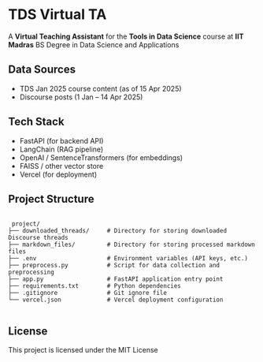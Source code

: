 # TDS Virtual TA 

A **Virtual Teaching Assistant** for the **Tools in Data Science** course at **IIT Madras** BS Degree in Data Science and Applications


## Data Sources

- TDS Jan 2025 course content (as of 15 Apr 2025)
- Discourse posts (1 Jan – 14 Apr 2025)

## Tech Stack

- FastAPI (for backend API)
- LangChain (RAG pipeline)
- OpenAI / SentenceTransformers (for embeddings)
- FAISS / other vector store
- Vercel (for deployment)

## Project Structure
<pre><code> 
 project/
├── downloaded_threads/     # Directory for storing downloaded Discourse threads
├── markdown_files/         # Directory for storing processed markdown files
├── .env                    # Environment variables (API keys, etc.)
├── preprocess.py           # Script for data collection and preprocessing
├── app.py                  # FastAPI application entry point
├── requirements.txt        # Python dependencies
├── .gitignore              # Git ignore file
└── vercel.json             # Vercel deployment configuration
 </code></pre>

## License

This project is licensed under the MIT License 
